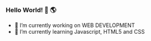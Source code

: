 ### Hello World! 👋 🌎

<!--
**PauloJunior10/PauloJunior10** is a ✨ _special_ ✨ repository because its `README.md` (this file) appears on your GitHub profile.

Here are some ideas to get you started: -->

- 🔭 I’m currently working on WEB DEVELOPMENT
- 🌱 I’m currently learning Javascript, HTML5 and CSS


